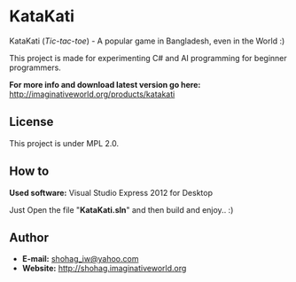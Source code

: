 KataKati
========

KataKati (*Tic-tac-toe*) - A popular game in Bangladesh, even in the World :)

This project is made for experimenting C# and AI programming for beginner programmers.

**For more info and download latest version go here:** http://imaginativeworld.org/products/katakati 

License
-------

This project is under MPL 2.0.


How to
------

**Used software:** Visual Studio Express 2012 for Desktop

Just Open the file "**KataKati.sln**" and then build and enjoy.. :)

Author
------

 - **E-mail:** shohag_iw@yahoo.com
 - **Website:** http://shohag.imaginativeworld.org
